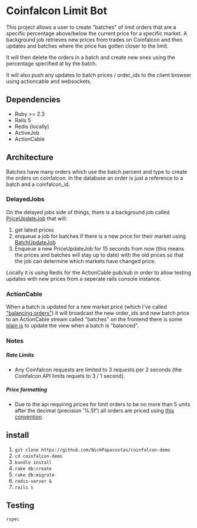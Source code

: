 # Coinfalcon Limit Bot

This project allows a user to create "batches" of limit orders that are a specific percentage above/below the current price for a specific market. A background job retrieves new prices from trades on Coinfalcon and then updates and batches where the price has gotten closer to the limit. 

It will then delete the orders in a batch and create new ones using the percentage specified at by the batch. 

It will also push any updates to batch prices / order_ids to the client browser using actioncable and websockets. 

## Dependencies

- Ruby >= 2.3
- Rails 5
- Redis (locally)
- ActiveJob
- ActionCable

## Architecture

Batches have many orders which use the batch percent and type to create the orders on coinfalcon. In the database an order is just a reference to a batch and a coinfalcon_id.

### DelayedJobs

On the delayed jobs side of things, there is a background job called [PriceUpdateJob](app/jobs/price_update_job.rb) that will:
  1. get latest prices
  2. enqueue a job for batches if there is a new price for their market using [BatchUpdateJob](app/jobs/batch_update_job.rb)
  3. Enqueue a new PriceUpdateJob for 15 seconds from now (this means the prices and batches will stay up to date) with the old prices so that the job can determine which markets have changed price. 

Locally it is using Redis for the ActionCable pub/sub in order to allow testing updates with new prices from a seperate rails console instance. 

### ActionCable

When a batch is updated for a new market price (which I've called ["balancing orders"](app/models/batch.rb#L53)) it will broadcast the new order_ids and new batch price to an ActionCable stream called "batches" on the frontend there is some [plain js](app/assets/javascripts/channels/batches_channel.rb) to update the view when a batch is "balanced". 

### Notes
 
##### Rate Limits
  - Any Coinfalcon requests are limited to 3 requests per 2 seconds (the Coinfalcon API limits requets to 3 / 1 second). 

##### Price formatting
  - Due to the api requiring prices for limit orders to be no more than 5 units after the decimal (precision '%.5f') all orders are priced using [this convention](app/models/order.rb#L6). 


## install

1. `git clone https://github.com/NickPapacostas/coinfalcon-demo`
2. `cd coinfalcon-demo`
3. `bundle install`
4. `rake db:create`
5. `rake db:migrate`
6. `redis-server &` 
7. `rails s` 


## Testing

`rspec` 

